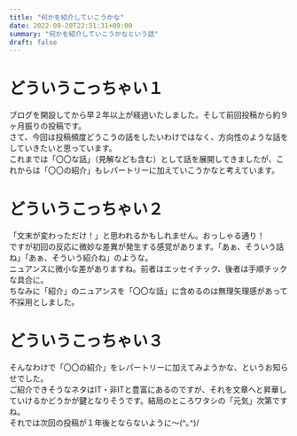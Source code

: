 ```yaml
---
title: "何かを紹介していこうかな"
date: 2022-09-20T22:51:31+09:00
summary: "何かを紹介していこうかなという話"
draft: false
---
```

# どういうこっちゃい１
ブログを開設してから早２年以上が経過いたしました。そして前回投稿から約９ヶ月振りの投稿です。  
さて、今回は投稿頻度どうこうの話をしたいわけではなく、方向性のような話をしていきたいと思っています。  
これまでは「〇〇な話」（見解なども含む）として話を展開してきましたが、これからは「〇〇の紹介」もレパートリーに加えていこうかなと考えています。

# どういうこっちゃい２
「文末が変わっただけ！」と思われるかもしれません。おっしゃる通り！  
ですが初回の反応に微妙な差異が発生する感覚があります。「あぁ、そういう話ね」「あぁ、そういう紹介ね」のような。  
ニュアンスに微小な差がありますね。前者はエッセイチック、後者は手順チックな具合に。  
ちなみに「紹介」のニュアンスを「〇〇な話」に含めるのは無理矢理感があって不採用としました。

# どういうこっちゃい３
そんなわけで「〇〇の紹介」をレパートリーに加えてみようかな、というお知らせでした。  
ご紹介できそうなネタはIT・非ITと豊富にあるのですが、それを文章へと昇華していけるかどうかが鍵となりそうです。結局のところワタシの「元気」次第ですね。  
それでは次回の投稿が１年後とならないように〜(^｡^)/
